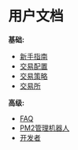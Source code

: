 # 用户文档

**基础:**

- [新手指南](start.md)
- [交易配置](config.md)
- [交易策略](strategy.md)
- [交易所](exchange.md)

**高级:**

- [FAQ](faq.md)
- [PM2管理机器人](pm2.md)
- [开发者](develop.md)
